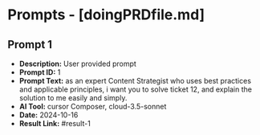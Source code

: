 # Prompts - [doingPRDfile.md]

## Prompt 1
* **Description:** User provided prompt
* **Prompt ID:** 1
* **Prompt Text:** as an expert Content Strategist who uses best practices and applicable principles, i want you to solve ticket 12, and explain the solution to me easily and simply.
* **AI Tool:** cursor Composer, cloud-3.5-sonnet
* **Date:** 2024-10-16
* **Result Link:** #result-1

